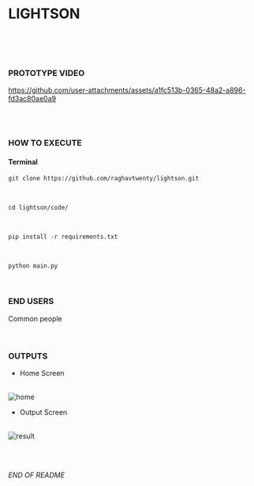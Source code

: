 # LIGHTSON
<br><br><br>


### PROTOTYPE VIDEO
https://github.com/user-attachments/assets/a1fc513b-0365-48a2-a896-fd3ac80ae0a9


<br><br>

### HOW TO EXECUTE

#### Terminal
```
git clone https://github.com/raghavtwenty/lightson.git
```
<br>

```
cd lightson/code/
```
<br>

```
pip install -r requirements.txt
```
<br>

```
python main.py
```
<br>


### END USERS

Common people
<br><br><br>


### OUTPUTS

- Home Screen <br><br>

![home](https://github.com/user-attachments/assets/c185ce36-640e-45a0-a1fd-8d5c8f67998d)

- Output Screen <br><br>

![result](https://github.com/user-attachments/assets/3f32ae79-79a4-405d-be9f-8b67f752d3c6)



<br><br>

_END OF README_
